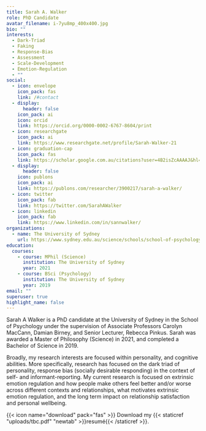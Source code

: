 ```yaml
---
title: Sarah A. Walker
role: PhD Candidate
avatar_filename: i-7yu8mp_400x400.jpg
bio: ""
interests:
  - Dark-Triad
  - Faking
  - Response-Bias
  - Assessment
  - Scale-Development
  - Emotion-Regulation
  - ""
social:
  - icon: envelope
    icon_pack: fas
    link: /#contact
  - display:
      header: false
    icon_pack: ai
    icon: orcid
    link: https://orcid.org/0000-0002-6767-8604/print
  - icon: researchgate
    icon_pack: ai
    link: https://www.researchgate.net/profile/Sarah-Walker-21
  - icon: graduation-cap
    icon_pack: fas
    link: https://scholar.google.com.au/citations?user=4B2isZcAAAAJ&hl=en
  - display:
      header: false
    icon: publons
    icon_pack: ai
    link: https://publons.com/researcher/3900217/sarah-a-walker/
  - icon: twitter
    icon_pack: fab
    link: https://twitter.com/SarahAWalker
  - icon: linkedin
    icon_pack: fab
    link: https://www.linkedin.com/in/sannwalker/
organizations:
  - name: The University of Sydney
    url: https://www.sydney.edu.au/science/schools/school-of-psychology.html
education:
  courses:
    - course: MPhil (Science)
      institution: The University of Sydney
      year: 2021
    - course: BSci (Psychology)
      institution: The University of Sydney
      year: 2019
email: ""
superuser: true
highlight_name: false
---
```

Sarah A Walker is a PhD candidate at the University of Sydney in the School of Psychology under the supervision of Associate Professors Carolyn MacCann, Damian Birney, and Senior Lecturer, Rebecca Pinkus.  Sarah was awarded a Master of Philosophy (Science) in 2021, and completed a Bachelor of Science in 2019. 

Broadly, my research interests are focused within personality, and cognitive abilities. More specifically, research has focused on the dark triad of personality, response bias (socially desirable responding) in the context of self- and informant-reporting. My current research is focused on extrinsic emotion regulation and how people make others feel better and/or worse across different contexts and relationships, what motivates extrinsic emotion regulation, and the long term impact on relationship satisfaction and personal wellbeing.

{{< icon name="download" pack="fas" >}} Download my {{< staticref "uploads/tbc.pdf" "newtab" >}}resumé{{< /staticref >}}.